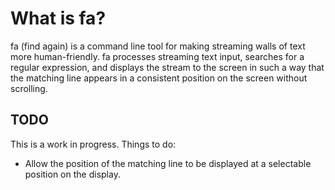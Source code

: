 # What is fa?

fa (find again) is a command line tool for making streaming walls of text more
human-friendly.  fa processes streaming text input, searches for a regular
expression, and displays the stream to the screen in such a way that the
matching line appears in a consistent position on the screen without scrolling.

## TODO

This is a work in progress.  Things to do:

- Allow the position of the matching line to be displayed at a selectable
  position on the display.
